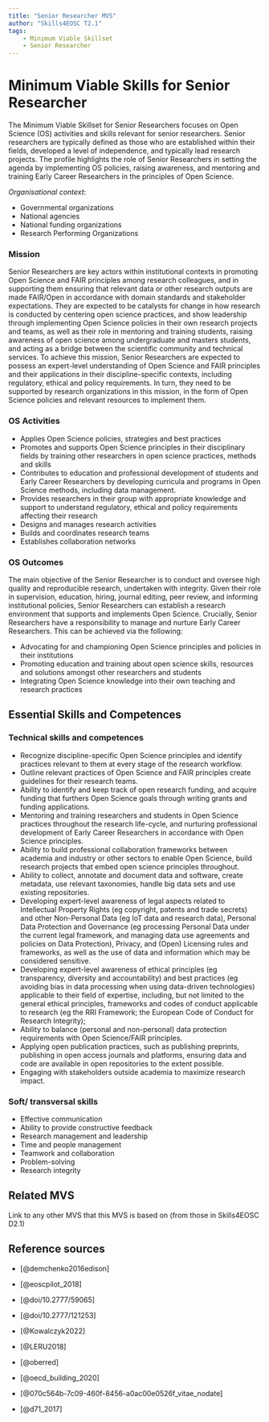 ```yaml
---
title: "Senior Researcher MVS"
author: "Skills4EOSC T2.1"
tags: 
    - Minimum Viable Skillset
    - Senior Researcher
---
```


# Minimum Viable Skills for **Senior Researcher**

The Minimum Viable Skillset for Senior Researchers focuses on Open Science (OS) activities and skills relevant for senior researchers. Senior researchers are typically defined as those who are established within their fields, developed a level of independence, and typically lead research projects. The profile highlights the role of Senior Researchers in setting the agenda by implementing OS policies, raising awareness, and mentoring and training Early Career Researchers in the principles of Open Science.

*Organisational context*:

- Governmental organizations
- National agencies
- National funding organizations
- Research Performing Organizations


### Mission
Senior Researchers are key actors within institutional contexts in promoting Open Science and FAIR principles among research colleagues, and in supporting them ensuring that relevant data or other research outputs are made FAIR/Open in accordance with domain standards and stakeholder expectations. They are expected to be catalysts for change in how research is conducted by centering open science practices, and show leadership through implementing Open Science policies in their own research projects and teams, as well as their role in mentoring and training students, raising awareness of open science among undergraduate and masters students, and acting as a bridge between the scientific community and technical services. To achieve this mission, Senior Researchers are expected to possess an expert-level understanding of Open Science  and FAIR principles and their applications in their discipline-specific contexts, including regulatory, ethical and policy requirements. In turn, they need to be supported by research organizations in this mission, in the form of Open Science policies and relevant resources to implement them. 

### OS Activities 
- Applies Open Science policies, strategies and best practices
- Promotes and supports Open Science principles in their disciplinary fields by training other researchers in open science practices, methods and skills
- Contributes to education and professional development of students and Early Career Researchers by developing curricula and programs in Open Science methods, including data management. 
- Provides researchers in their group with appropriate knowledge and support to understand regulatory, ethical and  policy requirements affecting their research
- Designs and manages research activities 
- Builds and coordinates research teams
- Establishes collaboration networks

### OS Outcomes
The main objective of the Senior Researcher is to conduct and oversee high quality and reproducible research, undertaken with integrity. Given their role in supervision, education, hiring, journal editing, peer review, and informing institutional policies, Senior Researchers can establish a research environment that supports and implements Open Science. Crucially, Senior Researchers have a responsibility to manage and nurture Early Career Researchers. This can be achieved via the following:

- Advocating for and championing Open Science principles and policies in their institutions
- Promoting education and training about open science skills, resources and solutions amongst other researchers and students 
- Integrating Open Science knowledge into their own teaching and research practices

## Essential Skills and Competences

### Technical skills and competences

- Recognize discipline-specific Open Science principles and identify practices relevant to them at every stage of the research workflow. 
- Outline relevant practices  of Open Science and FAIR principles create guidelines for their research teams. 
- Ability to identify and keep track of open research funding, and acquire funding that furthers Open Science goals through writing grants and funding applications.
- Mentoring and training researchers and students in Open Science practices throughout the research life-cycle, and nurturing professional development of Early Career Researchers in accordance with Open Science principles.
- Ability to build professional collaboration frameworks between academia and industry or other sectors to enable Open Science, build research projects that embed open science principles throughout.
- Ability to collect, annotate and document data and software, create metadata, use relevant taxonomies, handle big data sets and use existing repositories.
- Developing expert-level awareness of legal aspects related to Intellectual Property Rights (eg copyright, patents and trade secrets) and other Non-Personal Data (eg IoT data and research data), Personal Data Protection and Governance (eg processing Personal Data under the current legal framework, and managing data use agreements and policies on Data Protection), Privacy, and (Open) Licensing rules and frameworks, as well as the use of data and information which may be considered sensitive.
- Developing expert-level awareness of ethical principles (eg transparency, diversity and accountability) and best practices (eg avoiding bias in data processing when using data-driven technologies) applicable to their field of expertise, including, but not limited to the general ethical principles, frameworks and codes of conduct applicable to research (eg the RRI Framework; the European Code of Conduct for Research Integrity);
- Ability to balance (personal and non-personal) data protection requirements with Open Science/FAIR principles.
- Applying open publication practices, such as publishing preprints, publishing in open access journals and platforms, ensuring data and code are available in open repositories to the extent possible.  
- Engaging with stakeholders outside academia to maximize research impact.

### Soft/ transversal skills

- Effective communication 
- Ability to provide constructive feedback
- Research management and leadership
- Time and people management
- Teamwork and collaboration
- Problem-solving
- Research integrity 

## Related MVS
Link to any other MVS that this MVS is based on (from those in Skills4EOSC D2.1)

## Reference sources

+ [@demchenko2016edison]

+ [@eoscpilot_2018]

+ [@doi/10.2777/59065]

+ [@doi/10.2777/121253]

+ [@Kowalczyk2022]

+ [@LERU2018]

+ [@oberred]

+ [@oecd_building_2020]

+ [@070c564b-7c09-460f-8456-a0ac00e0526f_vitae_nodate]

+ [@d71_2017]